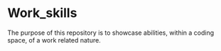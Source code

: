 # Work_skills
The purpose of this repository is to showcase abilities, within a coding space, of a work related nature.
